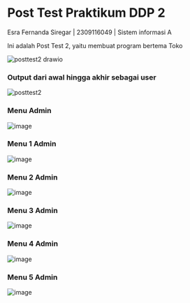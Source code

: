 # Post Test Praktikum DDP 2

Esra Fernanda Siregar | 2309116049 | Sistem informasi A

Ini adalah Post Test 2, yaitu membuat program bertema Toko

![posttest2 drawio](https://github.com/Rregar7/posttest2/assets/105256294/5c49b7a1-f8e3-410f-b049-5a19ae367b74)

### Output dari awal hingga akhir sebagai user

![posttest2](https://github.com/Rregar7/posttest2/assets/105256294/fe82ecc6-a938-4a2f-ae5a-2caf21903118)

### Menu Admin

![image](https://github.com/Rregar7/posttest2/assets/105256294/f7a0df22-ba98-4cd6-a880-ae7e3d19aa0d)

### Menu 1 Admin

![image](https://github.com/Rregar7/posttest2/assets/105256294/46f75025-d69c-48e1-8613-bf8d5b55e8de)

### Menu 2 Admin

![image](https://github.com/Rregar7/posttest2/assets/105256294/d27af10c-4292-4342-85e7-99b94517667b)

### Menu 3 Admin

![image](https://github.com/Rregar7/posttest2/assets/105256294/f3762d98-56bc-4291-b69a-7ac53defa2e4)

### Menu 4 Admin

![image](https://github.com/Rregar7/posttest2/assets/105256294/1bf0bf74-9595-4a8e-b6ac-5c69cd3bc19e)

### Menu 5 Admin

![image](https://github.com/Rregar7/posttest2/assets/105256294/0af024f6-ebaa-4c18-b6b1-b61808199baf)
